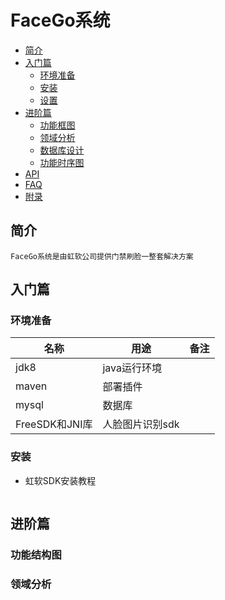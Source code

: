 #  FaceGo系统
* [简介](#简介)
* [入门篇](#入门篇)
    * [环境准备](#环境准备)
    * [安装](##安装)
    * [设置](##设置)
* [进阶篇](#进阶篇)
    * [功能框图](##功能框图)
    * [领域分析](##领域分析)
    * [数据库设计](##数据库设计)
    * [功能时序图](##功能时序图)  
* [API](#API) 
* [FAQ](#FAQ)
* [附录](#附录)


## 简介
```text
FaceGo系统是由虹软公司提供门禁刷脸一整套解决方案
```
## 入门篇
### 环境准备
|    名称         |   用途          | 备注   |
| --------------- | --------------- |  ------|
| jdk8            | java运行环境    |        |  
| maven           | 部署插件        |        |
| mysql           | 数据库          |        |
| FreeSDK和JNI库  | 人脸图片识别sdk |        |

### 安装
* 虹软SDK安装教程
```text

```

## 进阶篇

### 功能结构图

### 领域分析







        
    
  

